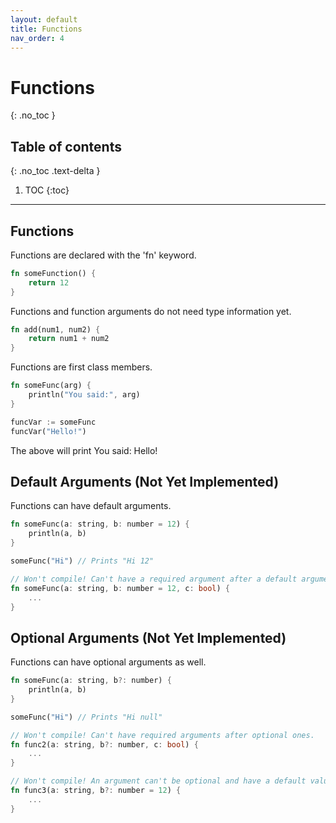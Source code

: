 ```yaml
---
layout: default
title: Functions
nav_order: 4
---
```


# Functions
{: .no_toc }

## Table of contents
{: .no_toc .text-delta }

1. TOC
{:toc}

---

## Functions

Functions are declared with the 'fn' keyword.

```rs
fn someFunction() {
    return 12
}
```

Functions and function arguments do not need type information yet.

```rs
fn add(num1, num2) {
    return num1 + num2
}
```

Functions are first class members.

```rs
fn someFunc(arg) {
    println("You said:", arg)
}

funcVar := someFunc
funcVar("Hello!")
```

The above will print You said: Hello!

## Default Arguments (Not Yet Implemented)

Functions can have default arguments.

```rs
fn someFunc(a: string, b: number = 12) {
    println(a, b)
}

someFunc("Hi") // Prints "Hi 12"

// Won't compile! Can't have a required argument after a default argument.
fn someFunc(a: string, b: number = 12, c: bool) {
    ...
}

```

## Optional Arguments (Not Yet Implemented)

Functions can have optional arguments as well.

```rs
fn someFunc(a: string, b?: number) {
    println(a, b)
}

someFunc("Hi") // Prints "Hi null"

// Won't compile! Can't have required arguments after optional ones.
fn func2(a: string, b?: number, c: bool) {
    ...
}

// Won't compile! An argument can't be optional and have a default value.
fn func3(a: string, b?: number = 12) {
    ...
}
```
